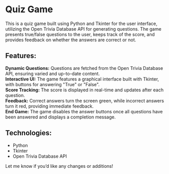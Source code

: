 # Quiz Game  
This is a quiz game built using Python and Tkinter for the user interface, utilizing the Open Trivia Database API for generating questions. The game presents true/false questions to the user, keeps track of the score, and provides feedback on whether the answers are correct or not.

## Features:  
**Dynamic Questions:** Questions are fetched from the Open Trivia Database API, ensuring varied and up-to-date content.  
**Interactive UI:** The game features a graphical interface built with Tkinter, with buttons for answering "True" or "False".  
**Score Tracking:** The score is displayed in real-time and updates after each question.  
**Feedback:** Correct answers turn the screen green, while incorrect answers turn it red, providing immediate feedback.  
**End Game:** The game disables the answer buttons once all questions have been answered and displays a completion message.  
## Technologies:  
- Python  
- Tkinter  
- Open Trivia Database API
    
Let me know if you’d like any changes or additions!
